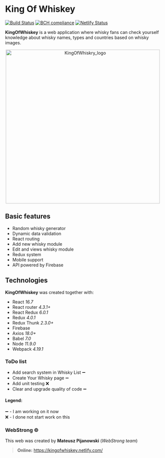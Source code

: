 # King Of Whiskey
[![Build Status](https://travis-ci.org/mateuszpijanowski/kingofwhiskey.svg?branch=master)](https://travis-ci.org/mateuszpijanowski/kingofwhiskey)
[![BCH compliance](https://bettercodehub.com/edge/badge/mateuszpijanowski/kingofwhiskey?branch=master)](https://bettercodehub.com/)
[![Netlify Status](https://api.netlify.com/api/v1/badges/be242f74-868e-45a3-8a50-2e40efad3843/deploy-status)](https://app.netlify.com/sites/kingofwhiskey/deploys)

**KingOfWhiskey** is a web application where whisky fans can check yourself 
knowledge about whisky names, types and countries based on whisky 
images.

<p align="center"><img src="https://github.com/mateuszpijanowski/kingofwhiskey/blob/master/src/assets/images/logofull_black.png" alt="KingOfWhiskry_logo" width="500px" /></p>

## Basic features  
  
- Random whisky generator 
- Dynamic data validation 
- React routing 
- Add new whisky module  
- Edit and views whisky module 
- Redux system
- Mobile support 
- API powered by Firebase

## Technologies  
**KingOfWhiskey** was created together with:  
  
- React <i>16.7</i>  
- React router <i>4.3.1+</i>  
- React Redux <i>6.0.1</i>  
- Redux <i>4.0.1</i>  
- Redux Thunk <i>2.3.0+</i>  
- Firebase 
- Axios <i>18.0+</i>   
- Babel <i>7.0</i>  
- Node <i>11.9.0</i>  
- Webpack <i>4.19.1</i> 

### ToDo list

- Add search system in Whisky List :heavy_minus_sign:
- Create Your Whisky page :heavy_minus_sign:
- Add unit testing :x:
- Clear and upgrade quality of code :heavy_minus_sign:

#### Legend:
:heavy_minus_sign: - I am working on it now \
:x: - I done not start work on this

### WebStrong &copy;  
  
This web was created by **Mateusz Pijanowski** (<i>WebStrong team</i>) <br />
> **Online:** https://kingofwhiskey.netlify.com/
